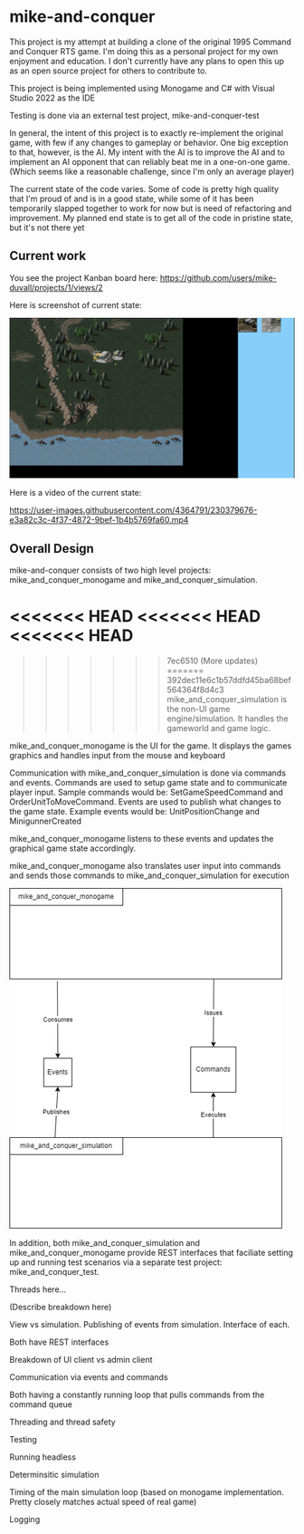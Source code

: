 # mike-and-conquer


This project is my attempt at building a clone of the original 1995 Command and Conquer RTS game.  I'm doing this as a personal project for my own enjoyment and education.  I don't currently have any plans to open this up as an open source project for others to contribute to.

This project is being implemented using Monogame and C# with Visual Studio 2022 as the IDE

Testing is done via an external test project, mike-and-conquer-test

In general, the intent of this project is to exactly re-implement the original game, with few if any changes to gameplay or behavior.   One big exception to that, however, is the AI.  My intent with the AI is to improve the AI and to implement an AI opponent that can reliably beat me in a one-on-one game. (Which seems like a reasonable challenge, since I'm only an average player)

The current state of the code varies.  Some of code is pretty high quality that I'm proud of and is in a good state, while some of it has been temporarily slapped together to work for now but is need of refactoring and improvement.  My planned end state is to get all of the code in pristine state, but it's not there yet


## Current work

You see the project Kanban board here:  https://github.com/users/mike-duvall/projects/1/views/2


Here is screenshot of current state:


![Screenshot 1](/mike_and_conquer_monogame/video-and-screenshots/Screenshot-1.png?raw=true "Screenshot 1")


Here is a video of the current state:

https://user-images.githubusercontent.com/4364791/230379676-e3a82c3c-4f37-4872-9bef-1b4b5769fa60.mp4


## Overall Design


mike-and-conquer consists of two high level projects:  mike_and_conquer_monogame and mike_and_conquer_simulation.


<<<<<<< HEAD
<<<<<<< HEAD
<<<<<<< HEAD
=======
>>>>>>> 7ec6510 (More updates)
=======
>>>>>>> 392dec11e6c1b57ddfd45ba68bef564364f8d4c3
mike_and_conquer_simulation is the non-UI game engine/simulation.  It handles the gameworld and game logic.  

mike_and_conquer_monogame is the UI for the game.  It displays the games graphics and handles input from the mouse and keyboard

Communication with mike_and_conquer_simulation is done via commands and events.  Commands are used to setup game state and to communicate player input.  Sample commands would be: SetGameSpeedCommand and OrderUnitToMoveCommand.
Events are used to publish what changes to the game state.  Example events would be: UnitPositionChange and MinigunnerCreated

mike_and_conquer_monogame listens to these events and updates the graphical game state accordingly.

mike_and_conquer_monogame also translates user input into commands and sends those commands to mike_and_conquer_simulation for execution


![High Level Architecture](/docs/high-level.drawio.png?raw=true "High Level Architecture")


In addition, both mike_and_conquer_simulation and mike_and_conquer_monogame provide REST interfaces that faciliate setting up and running test scenarios via a separate test project: mike_and_conquer_test.  


Threads here...


(Describe breakdown here)


View vs simulation.  Publishing of events from simulation.  Interface of each.

Both have REST interfaces

Breakdown of UI client vs admin client

Communication via events and commands

Both having a constantly running loop that pulls commands from the command queue

Threading and thread safety

Testing

Running headless

Determinsitic simulation


Timing of the main simulation loop (based on monogame implementation.  Pretty closely matches actual speed of real game)


Logging

